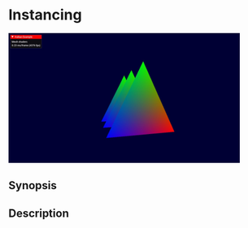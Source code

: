 # Instancing

<img src="../../screenshots/meshshader.jpg" height="256px">

## Synopsis


## Description
